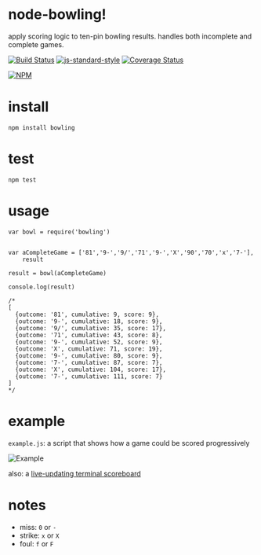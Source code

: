 
# node-bowling!



apply scoring logic to ten-pin bowling results. handles both incomplete and complete games.

[![Build Status](https://travis-ci.org/tphummel/node-bowling.png)](https://travis-ci.org/tphummel/node-bowling) [![js-standard-style](https://img.shields.io/badge/code%20style-standard-brightgreen.svg?style=flat)](https://github.com/feross/standard) [![Coverage Status](https://coveralls.io/repos/tphummel/node-bowling/badge.svg)](https://coveralls.io/r/tphummel/node-bowling)

[![NPM](https://nodei.co/npm/bowling.png?downloads=true)](https://nodei.co/npm/bowling/)

# install

    npm install bowling

# test

    npm test

# usage

    var bowl = require('bowling')


    var aCompleteGame = ['81','9-','9/','71','9-','X','90','70','x','7-'],
        result

    result = bowl(aCompleteGame)

    console.log(result)

    /*
    [
      {outcome: '81', cumulative: 9, score: 9},
      {outcome: '9-', cumulative: 18, score: 9},
      {outcome: '9/', cumulative: 35, score: 17},
      {outcome: '71', cumulative: 43, score: 8},
      {outcome: '9-', cumulative: 52, score: 9},
      {outcome: 'X', cumulative: 71, score: 19},
      {outcome: '9-', cumulative: 80, score: 9},
      {outcome: '7-', cumulative: 87, score: 7},
      {outcome: 'X', cumulative: 104, score: 17},
      {outcome: '7-', cumulative: 111, score: 7}
    ]
    */

# example

`example.js`: a script that shows how a game could be scored progressively

![Example](http://i.imgur.com/A9NlY6W.gif)

also: a [live-updating terminal scoreboard](https://gist.github.com/tphummel/f757412870387c9897b9)

# notes

- miss: `0` or `-`
- strike: `x` or `X`
- foul: `f` or `F`
